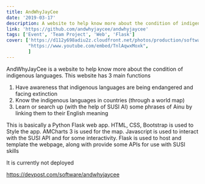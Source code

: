 ```yaml
---
title: AndWhyJayCee
date: '2019-03-17'
description: A website to help know more about the condition of indigenous languages.
link: 'https://github.com/andwhyjaycee/andwhyjaycee'
tags: ['Event', 'Team Project', 'Web', 'Flask']
cover: ['https://d112y698adiu2z.cloudfront.net/photos/production/software_photos/000/781/505/datas/gallery.jpg',
        "https://www.youtube.com/embed/TnlAqwxMoxk",
        ]
---
```


AndWhyJayCee is a website to help know more about the condition of indigenous languages. This website has 3 main functions

1.  Have awareness that indigenous languages are being endangered and facing extinction
2. Know the indigenous languages in countries (through a world map)
3. Learn or search up (with the help of SUSI AI) some phrases of Ainu by linking them to their English meaning

This is basically a Python Flask web app. HTML, CSS, Bootstrap is used to Style the app. AMCharts 3 is used for the map. Javascript is used to interact with the SUSI API and for some interactivity. Flask is used to host and template the webpage, along with provide some APIs for use with SUSI skills

It is currently not deployed

https://devpost.com/software/andwhyjaycee 
